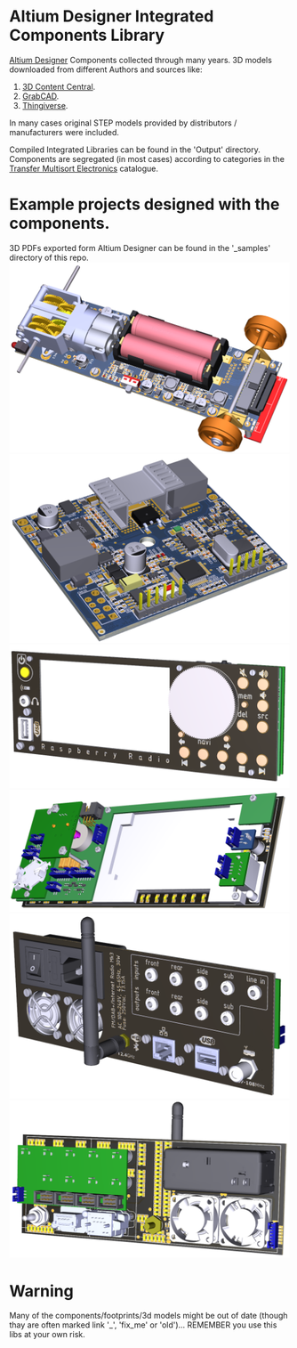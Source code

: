 # Altium Designer Integrated Components Library
[Altium Designer](http://www.altium.com/altium-designer/overview) Components collected through many years. 3D models downloaded from different Authors and sources like:

1. [3D Content Central](http://www.3dcontentcentral.com/).
2. [GrabCAD](https://grabcad.com/library).
3. [Thingiverse](https://www.thingiverse.com/).

In many cases original STEP models provided by distributors / manufacturers were included.

Compiled Integrated Libraries can be found in the 'Output' directory. Components are segregated (in most cases) according to categories in the [Transfer Multisort Electronics](http://www.tme.eu/pl/) catalogue.

# Example projects designed with the components.
3D PDFs exported form Altium Designer can be found in the '_samples' directory of this repo.
![Tamiya Power Board](/_samples/tamiya_power_board.png?raw=true)
![DSP+](/_samples/dsp+.png?raw=true)
![RPi Radio Front 1](/_samples/rpi_radio_front_1.png?raw=true)
![RPi Radio Front 2](/_samples/rpi_radio_front_2.png?raw=true)
![RPi Radio Back 1](/_samples/rpi_radio_back_1.png?raw=true)
![RPi Radio Back 2](/_samples/rpi_radio_back_2.png?raw=true)
# Warning
Many of the components/footprints/3d models might be out of date (though thay are often marked link '_', 'fix_me' or 'old')... REMEMBER you use this libs at your own risk.
